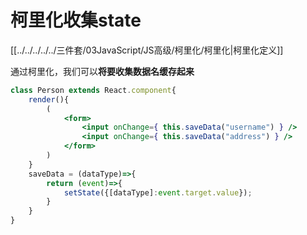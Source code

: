 # 柯里化收集state

[[../../../../../三件套/03JavaScript/JS高级/柯里化/柯里化|柯里化定义]]

通过柯里化，我们可以**将要收集数据名缓存起来**

```jsx
class Person extends React.component{
	render(){
		(
			<form>
				<input onChange={ this.saveData("username") } />
				<input onChange={ this.saveData("address") } />
			</form>
		)
	}
	saveData = (dataType)=>{
		return (event)=>{
			setState({[dataType]:event.target.value});
		}
	}
}
```